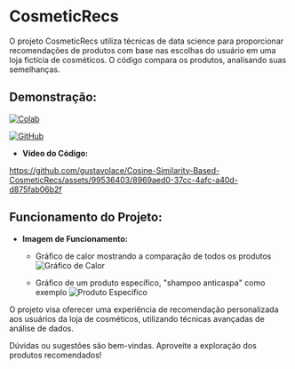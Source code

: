 # CosmeticRecs

O projeto CosmeticRecs utiliza técnicas de data science para proporcionar recomendações de produtos com base nas escolhas do usuário em uma loja fictícia de cosméticos. O código compara os produtos, analisando suas semelhanças.

## Demonstração:

[![Colab](https://colab.research.google.com/assets/colab-badge.svg)](https://colab.research.google.com/drive/1CEjj3CNbuBamrjq92ur6zyKxa1d-cnj8?usp=sharing)
  
[![GitHub](https://img.shields.io/badge/github-%23121011.svg?style=for-the-badge&logo=github&logoColor=white)](./CosmeticRecs.ipynb)

- **Vídeo do Código:**
  
https://github.com/gustavolace/Cosine-Similarity-Based-CosmeticRecs/assets/99536403/8969aed0-37cc-4afc-a40d-d875fab06b2f


## Funcionamento do Projeto:

- **Imagem de Funcionamento:**
  - Gráfico de calor mostrando a comparação de todos os produtos
  ![Gráfico de Calor](https://github.com/gustavolace/Cosine-Similarity-Based-CosmeticRecs/assets/99536403/9b23fa51-0a37-4ce4-ac32-038bc3dabe11)

  - Gráfico de um produto específico, "shampoo anticaspa" como exemplo
  ![Produto Específico](https://github.com/gustavolace/Cosine-Similarity-Based-CosmeticRecs/assets/99536403/ca324f8a-e3cd-4735-a9d5-7bb9508bacf8)

O projeto visa oferecer uma experiência de recomendação personalizada aos usuários da loja de cosméticos, utilizando técnicas avançadas de análise de dados.

Dúvidas ou sugestões são bem-vindas. Aproveite a exploração dos produtos recomendados!
